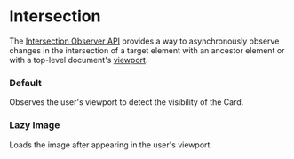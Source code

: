 # Intersection

The [Intersection Observer API](https://mdn.io/intersection-observer-api) provides a way to asynchronously observe changes in the intersection of a target element with an ancestor element or with a top-level document's [viewport](https://mdn.io/glossary-viewport).

<Playground />

<Usage />

<Api />

<GlobalConfig />

<Examples />

### Default

Observes the user's viewport to detect the visibility of the Card.
<Example value="default" />

### Lazy Image

Loads the image after appearing in the user's viewport.
<Example value="lazy-image" />

<Checklist 
    accessibility={false}
    bidirectionality="N/A"
    cssParts="N/A"
    cssVariables="N/A"
    documentation={true}
    examples={true}
    events={true}
    keyboard="N/A"
    methods="N/A"
    playground={false}
    properties={true}
    skeleton={false}
    slots={true}
/>

<LastModified />
